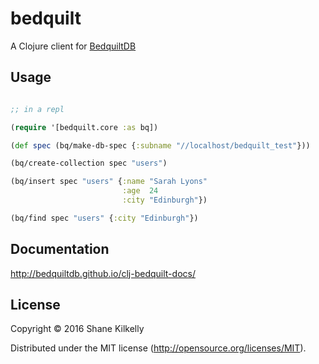 # bedquilt

A Clojure client for [BedquiltDB](http://bedquiltdb.github.io)

## Usage

```clojure

;; in a repl

(require '[bedquilt.core :as bq])

(def spec (bq/make-db-spec {:subname "//localhost/bedquilt_test"}))

(bq/create-collection spec "users")

(bq/insert spec "users" {:name "Sarah Lyons"
                         :age  24
                         :city "Edinburgh"})

(bq/find spec "users" {:city "Edinburgh"})
```

## Documentation

http://bedquiltdb.github.io/clj-bedquilt-docs/


## License

Copyright © 2016 Shane Kilkelly

Distributed under the MIT license (http://opensource.org/licenses/MIT).
